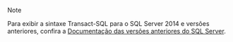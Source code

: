 > [!Note]
> Para exibir a sintaxe Transact-SQL para o SQL Server 2014 e versões anteriores, confira a [Documentação das versões anteriores do SQL Server](../sql-server/previous-versions-sql-server.md?view=sql-server-2016).